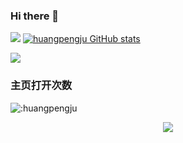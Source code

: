 ### Hi there 👋

![](https://img.shields.io/badge/%E5%85%AC%E5%8F%B8-VCOM-brightgreen)
[![huangpengju GitHub stats](https://github-readme-stats.vercel.app/api?username=huangpengju)](https://github.com/anuraghazra/github-readme-stats)

<img src="https://activity-graph.herokuapp.com/graph?username=huangpengju&theme=dracula">

### 主页打开次数
![:huangpengju](https://count.getloli.com/get/@:huangpengju)


<div align="center"> <img src="https://github-readme-streak-stats.herokuapp.com/?user=Augenstern-creator&theme=dark)](https://git.io/streak-stats"> </div>
